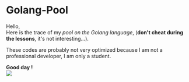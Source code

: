 # Golang-Pool

Hello,  
Here is the trace of my *pool on the Golang language*, (**don't cheat during the lessons**, it's not interesting...).

These codes are probably not very optimized because I am not a professional developer, I am only a student.

**Good day !**  
![](https://f.hellowork.com/blogdumoderateur/2013/02/nyan-cat-gif-1.gif)